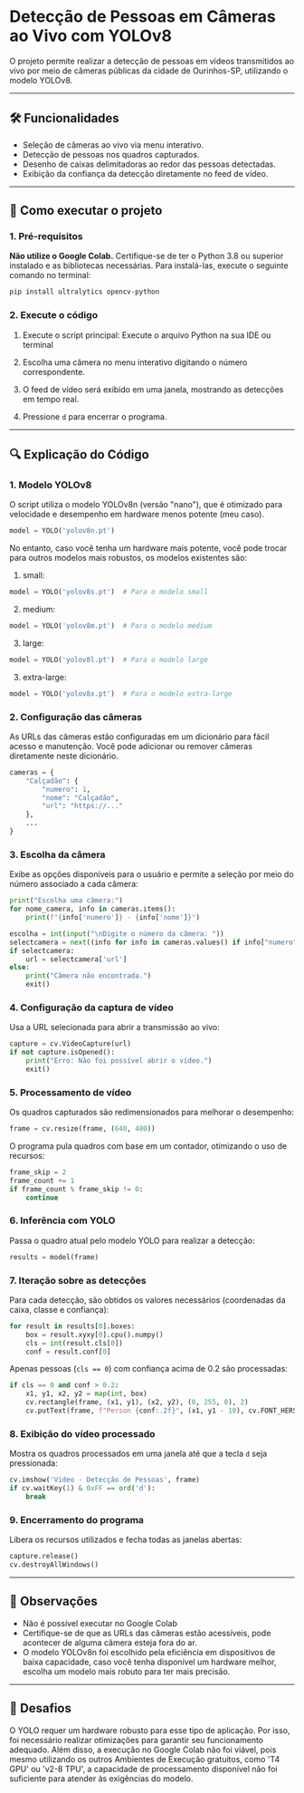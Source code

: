 # Detecção de Pessoas em Câmeras ao Vivo com YOLOv8

O projeto permite realizar a detecção de pessoas em vídeos transmitidos ao vivo por meio de câmeras públicas da cidade de Ourinhos-SP, utilizando o modelo YOLOv8.

---

## 🛠 Funcionalidades

- Seleção de câmeras ao vivo via menu interativo.
- Detecção de pessoas nos quadros capturados.
- Desenho de caixas delimitadoras ao redor das pessoas detectadas.
- Exibição da confiança da detecção diretamente no feed de vídeo.

---

## 🚀 Como executar o projeto

### 1. Pré-requisitos

**Não utilize o Google Colab.** Certifique-se de ter o Python 3.8 ou superior instalado e as bibliotecas necessárias. Para instalá-las, execute o seguinte comando no terminal:

```bash
pip install ultralytics opencv-python
```

### 2. Execute o código

1. Execute o script principal:
Execute o arquivo Python na sua IDE ou terminal

2. Escolha uma câmera no menu interativo digitando o número correspondente.

3. O feed de vídeo será exibido em uma janela, mostrando as detecções em tempo real.

4. Pressione `d` para encerrar o programa.

---

## 🔍 Explicação do Código

### 1. **Modelo YOLOv8**

O script utiliza o modelo YOLOv8n (versão "nano"), que é otimizado para velocidade e desempenho em hardware menos potente (meu caso).
```python
model = YOLO('yolov8n.pt')
```
No entanto, caso você tenha um hardware mais potente, você pode trocar para outros modelos mais robustos, os modelos existentes são:
1. small:
```python
model = YOLO('yolov8s.pt')  # Para o modelo small
```
2. medium:
```python
model = YOLO('yolov8m.pt')  # Para o modelo medium
```
3. large:
```python
model = YOLO('yolov8l.pt')  # Para o modelo large
```
3. extra-large:
```python
model = YOLO('yolov8x.pt')  # Para o modelo extra-large
```

### 2. **Configuração das câmeras**

As URLs das câmeras estão configuradas em um dicionário para fácil acesso e manutenção. Você pode adicionar ou remover câmeras diretamente neste dicionário.

```python
cameras = {
    "Calçadão": {
        "numero": 1,
        "nome": "Calçadão",
        "url": "https://..."
    },
    ...
}
```

### 3. **Escolha da câmera**

Exibe as opções disponíveis para o usuário e permite a seleção por meio do número associado a cada câmera:

```python
print("Escolha uma câmera:")
for nome_camera, info in cameras.items():
    print(f"{info['numero']} - {info['nome']}")

escolha = int(input("\nDigite o número da câmera: "))
selectcamera = next((info for info in cameras.values() if info["numero"] == escolha), None)
if selectcamera:
    url = selectcamera['url']
else:
    print("Câmera não encontrada.")
    exit()
```

### 4. **Configuração da captura de vídeo**

Usa a URL selecionada para abrir a transmissão ao vivo:

```python
capture = cv.VideoCapture(url)
if not capture.isOpened():
    print("Erro: Não foi possível abrir o vídeo.")
    exit()
```

### 5. **Processamento de vídeo**

Os quadros capturados são redimensionados para melhorar o desempenho:

```python
frame = cv.resize(frame, (640, 480))
```

O programa pula quadros com base em um contador, otimizando o uso de recursos:

```python
frame_skip = 2
frame_count += 1
if frame_count % frame_skip != 0:
    continue
```

### 6. **Inferência com YOLO**

Passa o quadro atual pelo modelo YOLO para realizar a detecção:

```python
results = model(frame)
```

### 7. **Iteração sobre as detecções**

Para cada detecção, são obtidos os valores necessários (coordenadas da caixa, classe e confiança):

```python
for result in results[0].boxes:
    box = result.xyxy[0].cpu().numpy()
    cls = int(result.cls[0])
    conf = result.conf[0]
```

Apenas pessoas (`cls == 0`) com confiança acima de 0.2 são processadas:

```python
if cls == 0 and conf > 0.2:
    x1, y1, x2, y2 = map(int, box)
    cv.rectangle(frame, (x1, y1), (x2, y2), (0, 255, 0), 2)
    cv.putText(frame, f"Person {conf:.2f}", (x1, y1 - 10), cv.FONT_HERSHEY_SIMPLEX, 0.5, (0, 255, 0), 2)
```

### 8. **Exibição do vídeo processado**

Mostra os quadros processados em uma janela até que a tecla `d` seja pressionada:

```python
cv.imshow('Video - Detecção de Pessoas', frame)
if cv.waitKey(1) & 0xFF == ord('d'):
    break
```

### 9. **Encerramento do programa**

Libera os recursos utilizados e fecha todas as janelas abertas:

```python
capture.release()
cv.destroyAllWindows()
```

---

## 📌 Observações

- Não é possível executar no Google Colab
- Certifique-se de que as URLs das câmeras estão acessíveis, pode acontecer de alguma câmera esteja fora do ar.
- O modelo YOLOv8n foi escolhido pela eficiência em dispositivos de baixa capacidade, caso você tenha disponível um hardware melhor, escolha um modelo mais robuto para ter mais precisão.

---

## 🧩 Desafios
O YOLO requer um hardware robusto para esse tipo de aplicação. Por isso, foi necessário realizar otimizações para garantir seu funcionamento adequado. Além disso, a execução no Google Colab não foi viável, pois mesmo utilizando os outros Ambientes de Execução gratuitos, como 'T4 GPU' ou 'v2-8 TPU', a capacidade de processamento disponível não foi suficiente para atender às exigências do modelo.
